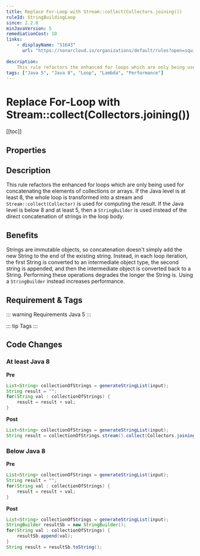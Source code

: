 ```yaml
---
title: Replace For-Loop with Stream::collect(Collectors.joining())
ruleId: StringBuildingLoop
since: 2.2.0
minJavaVersion: 5
remediationCost: 10
links:
    - displayName: "S1643"
      url: "https://sonarcloud.io/organizations/default/rules?open=squid%3AS1643&q=S1643"
    
description:
    This rule refactors the enhanced for loops which are only being used for concatenating the elements of collections or arrays.
tags: ["Java 5", "Java 8", "Loop", "Lambda", "Performance"]
---
```


# Replace For-Loop with Stream::collect(Collectors.joining())

[[toc]]

## Properties

<RuleProperties />


## Description

This rule refactors the enhanced for loops which are only being used for concatenating the elements of collections or arrays.
If the Java level is at least 8, the whole loop is transformed into a stream and `Stream::collect(Collector)` is used for computing the result.
If the Java level is below 8 and at least 5, then a `StringBuilder` is used instead of the direct concatenation of strings in the loop body.

## Benefits
Strings are immutable objects, so concatenation doesn't simply add the new String to the end of the existing string.
Instead, in each loop iteration, the first String is converted to an intermediate object type, the second string is appended, and then the intermediate object is converted back to a String.
Performing these operations degrades the longer the String is. Using a `StringBuilder` instead increases performance.

## Requirement & Tags

::: warning Requirements
Java 5
:::

::: tip Tags
<TagLinks />
:::

## Code Changes

### At least Java 8

__Pre__
```java
List<String> collectionOfStrings = generateStringList(input);
String result = "";
for(String val : collectionOfStrings) {
    result = result + val;
}
```

__Post__
```java
List<String> collectionOfStrings = generateStringList(input);
String result = collectionOfStrings.stream().collect(Collectors.joining());
```

### Below Java 8

__Pre__
```java
List<String> collectionOfStrings = generateStringList(input);
String result = "";
for(String val : collectionOfStrings) {
    result = result + val;
}
```

__Post__
```java
List<String> collectionOfStrings = generateStringList(input);
StringBuilder resultSb = new StringBuilder();
for(String val : collectionOfStrings) {
    resultSb.append(val);
}
String result = resultSb.toString();
```

<VersionNotice />

